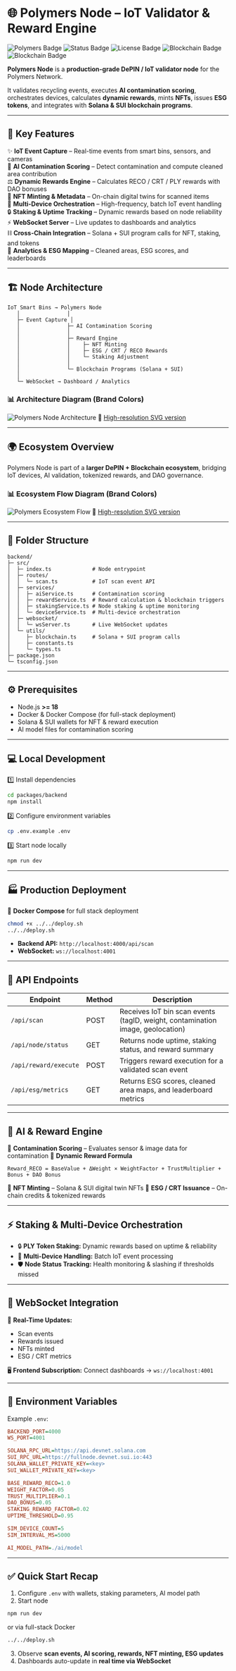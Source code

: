 # 🌐 Polymers Node – IoT Validator & Reward Engine

![Polymers Badge](https://img.shields.io/badge/Polymers-Network-00AEEF?style=for-the-badge&logo=vercel&logoColor=white)
![Status Badge](https://img.shields.io/badge/Status-Production--Ready-28A745?style=for-the-badge&logo=github)
![License Badge](https://img.shields.io/badge/License-MIT-FFB400?style=for-the-badge)
![Blockchain Badge](https://img.shields.io/badge/Solana-Integration-9945FF?style=for-the-badge&logo=solana)
![Blockchain Badge](https://img.shields.io/badge/SUI-Integration-6FBCF0?style=for-the-badge&logo=sui)

**Polymers Node** is a **production-grade DePIN / IoT validator node** for the Polymers Network.

It validates recycling events, executes **AI contamination scoring**, orchestrates devices, calculates **dynamic rewards**, mints **NFTs**, issues **ESG tokens**, and integrates with **Solana & SUI blockchain programs**.

---

## 🚀 Key Features

✨ **IoT Event Capture** – Real-time events from smart bins, sensors, and cameras  
🧠 **AI Contamination Scoring** – Detect contamination and compute cleaned area contribution  
⚖️ **Dynamic Rewards Engine** – Calculates RECO / CRT / PLY rewards with DAO bonuses  
🎨 **NFT Minting & Metadata** – On-chain digital twins for scanned items  
📡 **Multi-Device Orchestration** – High-frequency, batch IoT event handling  
🔒 **Staking & Uptime Tracking** – Dynamic rewards based on node reliability  
⚡ **WebSocket Server** – Live updates to dashboards and analytics  
⛓ **Cross-Chain Integration** – Solana + SUI program calls for NFT, staking, and tokens  
🌱 **Analytics & ESG Mapping** – Cleaned areas, ESG scores, and leaderboards  

---

## 🏗 Node Architecture

```text
IoT Smart Bins → Polymers Node
   │               │
   ├─ Event Capture │
   │               ├─ AI Contamination Scoring
   │               │
   │               ├─ Reward Engine
   │               │    ├─ NFT Minting
   │               │    ├─ ESG / CRT / RECO Rewards
   │               │    └─ Staking Adjustment
   │               │
   │               └─ Blockchain Programs (Solana + SUI)
   │
   └─ WebSocket → Dashboard / Analytics
````

### 📊 Architecture Diagram (Brand Colors)

![Polymers Node Architecture](./docs/polymers_node_architecture_brand.png)
🔎 [High-resolution SVG version](./docs/polymers_node_architecture_brand.svg)

---

## 🌍 Ecosystem Overview

Polymers Node is part of a **larger DePIN + Blockchain ecosystem**, bridging IoT devices, AI validation, tokenized rewards, and DAO governance.

### 📊 Ecosystem Flow Diagram (Brand Colors)

![Polymers Ecosystem Flow](./docs/polymers_ecosystem_flow_brand.png)
🔎 [High-resolution SVG version](./docs/polymers_ecosystem_flow_brand.svg)

---

## 📁 Folder Structure

```text
backend/
├─ src/
│  ├─ index.ts             # Node entrypoint
│  ├─ routes/
│  │  └─ scan.ts           # IoT scan event API
│  ├─ services/
│  │  ├─ aiService.ts      # Contamination scoring
│  │  ├─ rewardService.ts  # Reward calculation & blockchain triggers
│  │  ├─ stakingService.ts # Node staking & uptime monitoring
│  │  └─ deviceService.ts  # Multi-device orchestration
│  ├─ websocket/
│  │  └─ wsServer.ts       # Live WebSocket updates
│  └─ utils/
│     ├─ blockchain.ts     # Solana + SUI program calls
│     ├─ constants.ts
│     └─ types.ts
├─ package.json
└─ tsconfig.json
```

---

## ⚙️ Prerequisites

* Node.js **>= 18**
* Docker & Docker Compose (for full-stack deployment)
* Solana & SUI wallets for NFT & reward execution
* AI model files for contamination scoring

---

## 💻 Local Development

1️⃣ Install dependencies

```bash
cd packages/backend
npm install
```

2️⃣ Configure environment variables

```bash
cp .env.example .env
```

3️⃣ Start node locally

```bash
npm run dev
```

---

## 🏭 Production Deployment

🚢 **Docker Compose** for full stack deployment

```bash
chmod +x ../../deploy.sh
../../deploy.sh
```

* **Backend API:** `http://localhost:4000/api/scan`
* **WebSocket:** `ws://localhost:4001`

---

## 🔗 API Endpoints

| Endpoint              | Method | Description                                                                    |
| --------------------- | ------ | ------------------------------------------------------------------------------ |
| `/api/scan`           | POST   | Receives IoT bin scan events (tagID, weight, contamination image, geolocation) |
| `/api/node/status`    | GET    | Returns node uptime, staking status, and reward summary                        |
| `/api/reward/execute` | POST   | Triggers reward execution for a validated scan event                           |
| `/api/esg/metrics`    | GET    | Returns ESG scores, cleaned area maps, and leaderboard metrics                 |

---

## 🧠 AI & Reward Engine

📌 **Contamination Scoring** – Evaluates sensor & image data for contamination
📌 **Dynamic Reward Formula**

```text
Reward_RECO = BaseValue + ΔWeight × WeightFactor + TrustMultiplier + Bonus + DAO Bonus
```

📌 **NFT Minting** – Solana & SUI digital twin NFTs
📌 **ESG / CRT Issuance** – On-chain credits & tokenized rewards

---

## ⚡ Staking & Multi-Device Orchestration

* 🔒 **PLY Token Staking:** Dynamic rewards based on uptime & reliability
* 📡 **Multi-Device Handling:** Batch IoT event processing
* 🛡 **Node Status Tracking:** Health monitoring & slashing if thresholds missed

---

## 📡 WebSocket Integration

📡 **Real-Time Updates:**

* Scan events
* Rewards issued
* NFTs minted
* ESG / CRT metrics

🖥 **Frontend Subscription:**
Connect dashboards → `ws://localhost:4001`

---

## 🌱 Environment Variables

Example `.env`:

```ini
BACKEND_PORT=4000
WS_PORT=4001

SOLANA_RPC_URL=https://api.devnet.solana.com
SUI_RPC_URL=https://fullnode.devnet.sui.io:443
SOLANA_WALLET_PRIVATE_KEY=<key>
SUI_WALLET_PRIVATE_KEY=<key>

BASE_REWARD_RECO=1.0
WEIGHT_FACTOR=0.05
TRUST_MULTIPLIER=0.1
DAO_BONUS=0.05
STAKING_REWARD_FACTOR=0.02
UPTIME_THRESHOLD=0.95

SIM_DEVICE_COUNT=5
SIM_INTERVAL_MS=5000

AI_MODEL_PATH=./ai/model
```

---

## ✅ Quick Start Recap

1. Configure `.env` with wallets, staking parameters, AI model path
2. Start node

```bash
npm run dev
```

or via full-stack Docker

```bash
../../deploy.sh
```

3. Observe **scan events, AI scoring, rewards, NFT minting, ESG updates**
4. Dashboards auto-update in **real time via WebSocket**
